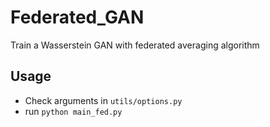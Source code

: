 # Federated_GAN
Train a Wasserstein GAN with federated averaging algorithm

## Usage
* Check arguments in `utils/options.py`
* run `python main_fed.py`

